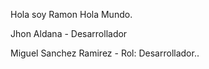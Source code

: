 Hola soy Ramon
Hola Mundo.


Jhon Aldana - Desarrollador

Miguel Sanchez Ramirez - Rol: Desarrollador..
